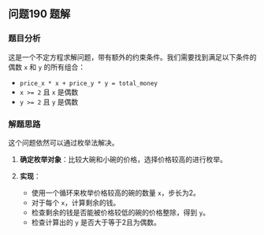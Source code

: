 ## 问题190 题解

### 题目分析

这是一个不定方程求解问题，带有额外的约束条件。我们需要找到满足以下条件的偶数 `x` 和 `y` 的所有组合：
- `price_x * x + price_y * y = total_money`
- `x >= 2` 且 `x` 是偶数
- `y >= 2` 且 `y` 是偶数

### 解题思路

这个问题依然可以通过枚举法解决。

1.  **确定枚举对象**：比较大碗和小碗的价格，选择价格较高的进行枚举。

2.  **实现**：
    -   使用一个循环来枚举价格较高的碗的数量 `x`，步长为2。
    -   对于每个 `x`，计算剩余的钱。
    -   检查剩余的钱是否能被价格较低的碗的价格整除，得到 `y`。
    -   检查计算出的 `y` 是否大于等于2且为偶数。
